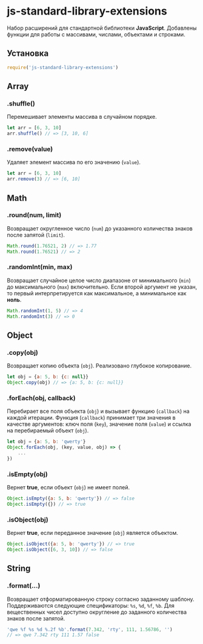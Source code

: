 # js-standard-library-extensions
Набор расширений для стандартной библиотеки **JavaScript**. Добавлены функции для работы с массивами, числами, объектами и строками.
## Установка
```js
require('js-standard-library-extensions')
```
## Array
### .shuffle()
Перемешивает элементы массива в случайном порядке.
```js
let arr = [6, 3, 10]
arr.shuffle() // => [3, 10, 6]
```
### .remove(value)
Удаляет элемент массива по его значению (`value`).
```js
let arr = [6, 3, 10]
arr.remove(3) // => [6, 10]
```
## Math
### .round(num, limit)
Возвращает округленное число (`num`) до указанного количества знаков после запятой (`limit`).
```js
Math.round(1.76521, 2) // => 1.77
Math.round(1.76521) // => 2
```
### .randomInt(min, max)
Возвращает случайное целое число диапазоне от минимального (`min`) до максимального (`max`) включительно. Если второй аргумент не указан, то первый интерпретируется как максимальное, а минимальное как **ноль**.
```js
Math.randomInt(1, 5) // => 4
Math.randomInt(3) // => 0
```
## Object
### .copy(obj)
Возвращает копию объекта (`obj`). Реализовано глубокое копирование.
```js
let obj = {a: 5, b: {c: null}}
Object.copy(obj) // => {a: 5, b: {c: null}}
```
### .forEach(obj, callback)
Перебирает все поля объекта (`obj`) и вызывает функцию (`callback`) на каждой итерации. Функция (`callback`) принимает три значения в качестве аргументов: ключ поля (`key`), значение поля (`value`) и ссылка на перебираемый объект (`obj`).
```js
let obj = {a: 5, b: 'qwerty'}
Object.forEach(obj, (key, value, obj) => {
    ...
})
```
### .isEmpty(obj)
Вернет **true**, если объект (`obj`) не имеет полей.
```js
Object.isEmpty({a: 5, b: 'qwerty'}) // => false
Object.isEmpty({}) // => true
```
### .isObject(obj)
Вернет **true**, если переданное значение (`obj`) является объектом.
```js
Object.isObject({a: 5, b: 'qwerty'}) // => true
Object.isObject([6, 3, 10]) // => false
```
## String
### .format(...)
Возвращает отформатированную строку согласно заданному шаблону. Поддерживаются следующие спецификаторы: `%s`, `%d`, `%f`, `%b`. Для вещественных чисел доступно округление до заданного количества знаков после запятой.
```js
'qwe %f %s %d %.2f %b'.format(7.342, 'rty', 111, 1.56786, '')
// => qwe 7.342 rty 111 1.57 false
```
